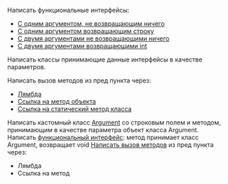 Написать функциональные интерфейсы:
 - <a href=src/I1.java>С одним аргументом, не возвращающим ничего</a>
 - <a href=src/I2.java>С одним аргументом возвращающим строку</a>
 - <a href=src/I3.java>С двумя аргументами не возвращающими ничего</a>
 - <a href=src/I4.java>С двумя аргументами возвращающими int</a>

Написать классы принимающие данные интерфейсы в качестве параметров.

Написать вызов методов из пред пункта через:
 - <a href=src/Task1.java>Лямбда</a>
 - <a href=src/Task2.java>Ссылка на метод объекта</a>
 - <a href=src/Task3.java>Ссылка на статический метод класса</a>

Написать кастомный класс <a href=src/Argument.java>Argument</a> со строковым полем и методом, принимающим в качестве параметра объект класса Argument.
Написать <a href=src/IArgument.java>функциональный интерфейс</a>: метод принимает класс Argument, возвращает void
<a href=src/Task4.java>Написать вызов методов</a> из пред пункта через:
 - Лямбда
 - Ссылка на метод
